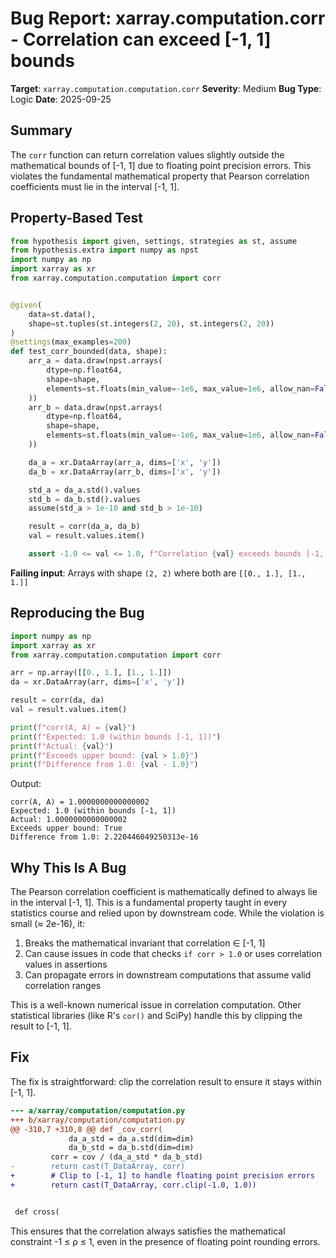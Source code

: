 # Bug Report: xarray.computation.corr - Correlation can exceed [-1, 1] bounds

**Target**: `xarray.computation.computation.corr`
**Severity**: Medium
**Bug Type**: Logic
**Date**: 2025-09-25

## Summary

The `corr` function can return correlation values slightly outside the mathematical bounds of [-1, 1] due to floating point precision errors. This violates the fundamental mathematical property that Pearson correlation coefficients must lie in the interval [-1, 1].

## Property-Based Test

```python
from hypothesis import given, settings, strategies as st, assume
from hypothesis.extra import numpy as npst
import numpy as np
import xarray as xr
from xarray.computation.computation import corr


@given(
    data=st.data(),
    shape=st.tuples(st.integers(2, 20), st.integers(2, 20))
)
@settings(max_examples=200)
def test_corr_bounded(data, shape):
    arr_a = data.draw(npst.arrays(
        dtype=np.float64,
        shape=shape,
        elements=st.floats(min_value=-1e6, max_value=1e6, allow_nan=False, allow_infinity=False)
    ))
    arr_b = data.draw(npst.arrays(
        dtype=np.float64,
        shape=shape,
        elements=st.floats(min_value=-1e6, max_value=1e6, allow_nan=False, allow_infinity=False)
    ))

    da_a = xr.DataArray(arr_a, dims=['x', 'y'])
    da_b = xr.DataArray(arr_b, dims=['x', 'y'])

    std_a = da_a.std().values
    std_b = da_b.std().values
    assume(std_a > 1e-10 and std_b > 1e-10)

    result = corr(da_a, da_b)
    val = result.values.item()

    assert -1.0 <= val <= 1.0, f"Correlation {val} exceeds bounds [-1, 1]"
```

**Failing input**: Arrays with shape `(2, 2)` where both are `[[0., 1.], [1., 1.]]`

## Reproducing the Bug

```python
import numpy as np
import xarray as xr
from xarray.computation.computation import corr

arr = np.array([[0., 1.], [1., 1.]])
da = xr.DataArray(arr, dims=['x', 'y'])

result = corr(da, da)
val = result.values.item()

print(f"corr(A, A) = {val}")
print(f"Expected: 1.0 (within bounds [-1, 1])")
print(f"Actual: {val}")
print(f"Exceeds upper bound: {val > 1.0}")
print(f"Difference from 1.0: {val - 1.0}")
```

Output:
```
corr(A, A) = 1.0000000000000002
Expected: 1.0 (within bounds [-1, 1])
Actual: 1.0000000000000002
Exceeds upper bound: True
Difference from 1.0: 2.220446049250313e-16
```

## Why This Is A Bug

The Pearson correlation coefficient is mathematically defined to always lie in the interval [-1, 1]. This is a fundamental property taught in every statistics course and relied upon by downstream code. While the violation is small (≈ 2e-16), it:

1. Breaks the mathematical invariant that correlation ∈ [-1, 1]
2. Can cause issues in code that checks `if corr > 1.0` or uses correlation values in assertions
3. Can propagate errors in downstream computations that assume valid correlation ranges

This is a well-known numerical issue in correlation computation. Other statistical libraries (like R's `cor()` and SciPy) handle this by clipping the result to [-1, 1].

## Fix

The fix is straightforward: clip the correlation result to ensure it stays within [-1, 1].

```diff
--- a/xarray/computation/computation.py
+++ b/xarray/computation/computation.py
@@ -310,7 +310,8 @@ def _cov_corr(
             da_a_std = da_a.std(dim=dim)
             da_b_std = da_b.std(dim=dim)
         corr = cov / (da_a_std * da_b_std)
-        return cast(T_DataArray, corr)
+        # Clip to [-1, 1] to handle floating point precision errors
+        return cast(T_DataArray, corr.clip(-1.0, 1.0))


 def cross(
```

This ensures that the correlation always satisfies the mathematical constraint -1 ≤ ρ ≤ 1, even in the presence of floating point rounding errors.